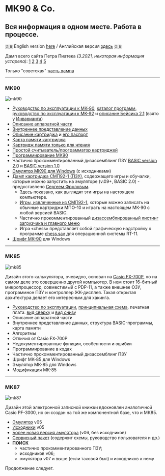 # MK90 & Co.
## Вся информация в одном месте. Работа в процессе.

🇬🇧 English version [here](https://yprits.github.io/MK90/indexEn.html) / Английская версия [здесь](https://yprits.github.io/MK90/indexEn.html) 🇬🇧

Дамп всего сайта Петра Пиатека *(3.2021, некоторая информация устарела)*:
[1](https://github.com/Yprits/MK90/raw/main/Pisi(3-E).rar)
[2](https://github.com/Yprits/MK90/raw/main/Pisi(f-k).rar)
[3](https://github.com/Yprits/MK90/raw/main/Pisi(l-o).rar)
[4](https://github.com/Yprits/MK90/raw/main/Pisi(p).rar)
[5](https://github.com/Yprits/MK90/raw/main/Pisi(s-w).rar)

Только "советская" [часть дампа](https://github.com/Yprits/MK90/blob/main/MKonly.rar)

_________________________________________
### MK90
![mk90](https://user-images.githubusercontent.com/102995285/163726257-f7cc0537-3b0c-461d-879c-11c3f9871fb6.jpg)
- [Руководство по эксплуатации к МК-90](https://github.com/Yprits/MK90/files/8507407/mk90.pdf), [каталог программ](https://github.com/Yprits/MK90/files/8507410/CatalogProg-mk90.zip), [руководство по эксплуатации к МК-92](http://electronika-5.ru/calc/doc/mk-92_ins.rar) и [описание Бейсика 2.1](http://electronika-5.ru/calc/doc/mk-92_bas.rar) (взято у [Инварианта](http://electronika-5.ru/))
- [Описание аппаратной части](https://yprits.github.io/MK90/rus/hwru.html)
- [Внутреннее представление данных](https://yprits.github.io/MK90/rus/foru.html)
- [Описание картриджа](https://yprits.github.io/MK90/rus/caru.html) и [его паспорт](http://electronika-5.ru/calc/doc/mk-90_smp.rar)
- [Карта памяти картриджа](https://yprits.github.io/MK90/rus/cameru.html)
- [Картридж памяти только для чтения](https://yprits.github.io/MK90/rus/rocaru.html)
- [Простой считыватель/программатор картриджей](https://yprits.github.io/MK90/rus/prgru.html)
- [Программирование МК90](https://yprits.github.io/MK90/rus/asmru.html)
- Частично прокомментированный дизассемблинг ПЗУ [BASIC version 2.0](https://github.com/Yprits/MK90/files/8502160/mk90ro20.2.zip) и [BASIC version 1.0](https://github.com/Yprits/MK90/blob/main/rom1.src)
- [Эмулятор МК90 для Windows](https://yprits.github.io/MK90/rus/emuru.html) (с исходниками)
- [Дамп картриджа СМП92-1 (ПЗУ)](https://github.com/Yprits/MK90/files/8505852/smp92-1.zip), содержащего игры и обучалки, которые можно запустить на эмуляторе (v.09+, BASIC 2.0) - предоставлено [Сергеем Фроловым](http://www.leningrad.su/museum/).
  - [Здесь](https://www.youtube.com/watch?v=48pmWw4TG1o) показано, как выглядят эти игры на настоящем компьютере.
  - [Игры, извлеченные из СМП92-1](https://github.com/Yprits/MK90/files/8505854/games_pack.zip), которые можно записать на обычные картриджи МПО-10 и играть на настоящем МК-90 с любой версией BASIC.
  - Частично прокомментированный [дизассемблированный листинг загрузчика и главного меню](https://github.com/Yprits/MK90/files/8505864/mainmenu.zip)
  - Игра «chess» представляет собой графическую надстройку к программе [chess.sav](http://www.ibiblio.org/pub/academic/computer-science/history/pdp-11/rt/games/) для операционной системы RT-11.
 - [Шрифт МК-90](https://fontstruct.com/fontstructions/download/1757455) для Windows

_________________________________________

### МК85
![mk85](https://user-images.githubusercontent.com/102995285/163860355-78e0b5bb-0a5a-49c2-9ae8-3fa19788c992.jpg)

Дизайн этого калькулятора, очевидно, основан на [Casio FX-700P](http://www.pisi.com.pl/piotr433/#fx700), но на самом деле это совершенно другой компьютер. В нем стоит 16-битный микропроцессор, совместимый с PDP-11, а также внешнее ОЗУ, программное ПЗУ и контроллер ЖК-дисплея. Такая открытая архитектура делает его интересным для хакинга.
- [Руководство по эксплуатации](https://github.com/Yprits/MK90/files/8507536/mk85_manual.pdf), [принципиальная схема](https://github.com/Yprits/MK90/files/8507538/mk85_sch.zip), печатная плата: [вид сверху](https://commons.wikimedia.org/wiki/File:PCB_main_1.png) и [вид снизу](https://commons.wikimedia.org/wiki/File:Elektronika_MK-85_PCB_main.png)
- Описание аппаратной части
- Внутреннее представление данных, структура BASIC-программы, карта памяти
- Алгоритмы
- Отличия от Casio FX-700P
- Недокументированные функции, особенности и ошибки
- Программирование в кодах
- Частично прокомментированный дизассемблинг ПЗУ
- Шрифт МК-85 для Windows
- Эмулятор МК-85 для Windows
- Модификация МК-85




_________________________________________

### MK87
![mk87](https://user-images.githubusercontent.com/102995285/163768441-190e5a9d-f441-432c-840d-f8ddf5491e15.jpg)

Дизайн этой электронной записной книжки вдохновлен аналогичной Casio PF-3000, но он создан на той же компонентной базе, что и МК85.
- [Эмулятор](https://github.com/Yprits/MK90/files/8504129/mk87emul.zip) v05
- [Исходники](https://github.com/Yprits/MK90/files/8504133/isxodnik.zip) v05
- [Более новая версия эмулятора](https://github.com/Yprits/MK90/files/8504247/mk87emex.zip) (v06, без исходников)
- [Сервисный пакет](https://github.com/Yprits/MK90/files/8504154/opisanie.zip) (содержит схемы, руководство пользователя и др.)
- **ПОИСК**
  - частично прокомментированного ПЗУ;
  - исходников v06;
  - эмулятора v07 и выше (если таковой был) и исходников к нему



Продолжение следует.
